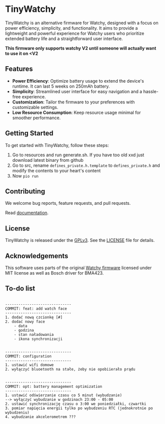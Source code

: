 # TinyWatchy

TinyWatchy is an alternative firmware for Watchy, designed with a focus on power efficiency, simplicity, and functionality. It aims to provide a lightweight and powerful experience for Watchy users who prioritize extended battery life and a straightforward user interface.

**This firmware only supports watchy V2 until someone will actually want to use it on <V2**

## Features

- **Power Efficiency**: Optimize battery usage to extend the device's runtime. It can last 5 weeks on 250mAh battery.
- **Simplicity**: Streamlined user interface for easy navigation and a hassle-free experience.
- **Customization**: Tailor the firmware to your preferences with customizable settings.
- **Low Resource Consumption**: Keep resource usage minimal for smoother performance.

## Getting Started

To get started with TinyWatchy, follow these steps:

1. Go to resources and run generate.sh. If you have too old xxd just download latest binary from github
2. Go to src, rename `defines_private.h.template` to `defines_private.h` and modify the contents to your heart's content
3. Now `pio run`

## Contributing

We welcome bug reports, feature requests, and pull requests.

Read [documentation](docs/Index.md).

## License

TinyWatchy is released under the [GPLv3](https://www.gnu.org/licenses/gpl-3.0.en.html). See the [LICENSE](https://github.com/Michal-Szczepaniak/TinyWatchy/blob/master/COPYING) file for details.

## Acknowledgements

This software uses parts of the original [Watchy firmware](https://github.com/sqfmi/Watchy/) licensed under MIT license as well as Bosch driver for BMA423.


## To-do list

```

------------------------------
COMMIT: feat: add watch face
------------------------------
1. dodać nową czcionkę [#]
2. dodać nowy face
	- data
	- godzina
	- stan naładowania
	- ikona synchronizacji
 
 
------------------------------
COMMIT: configuration
------------------------------
1. ustawić wifi domowe
2. wyłączyć bluoetooth na stałe, żeby nie opobiierało prądu
 
 
------------------------------
COMMIT: opt: battery management optimization
------------------------------
1. ustawić odświerzanie czasu co 5 minut (wybudzanie)
--> wyłączyć wybudzanie w godzinach 23:00 - 05:00
2. ustawić synchronizację czasu o 3:00 we poniedziałki, czwartki
3. pomiar napięcia energii tylko po wybudzeniu RTC (jednokrotnie po wybudzeniu)
4. wybudzanie akcelerometrem ???

```